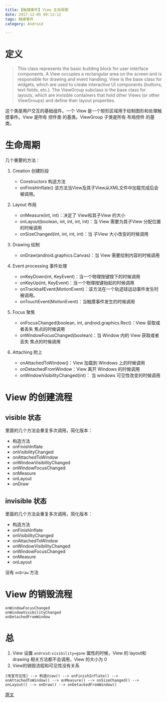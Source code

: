 ```yaml
---
title: [触摸事件] View 生命周期
date: 2017-12-05 09:13:12
tags: 触摸事件
category: Android

---
```


# 定义

>This class represents the basic building block for user interface components. A View occupies a rectangular area on the screen and is responsible for drawing and event handling. View is the base class for widgets, which are used to create interactive UI components (buttons, text fields, etc.). The ViewGroup subclass is the base class for layouts, which are invisible containers that hold other Views (or other ViewGroups) and define their layout properties.

这个类是用户交互的基础组件。一个 View 是一个矩形区域用于绘制图形和处理触摸事件。View 是所有 控件类 的基类。ViewGroup 子类是所有 布局控件 的基类。


<!--more-->


# 生命周期

几个重要的方法：

1. Creation 创建阶段

	- Constructors	构造方法
	- onFinishInflate()	该方法当View及其子View从XML文件中加载完成后会被调用。

2. Layout 布局

	- onMeasure(int, int)：决定了 View和其子View 的大小
	- onLayout(boolean, int, int, int, int)：当 View 需要为其子View 分配位置的时候调用
	- onSizeChanged(int, int, int, int)：当 子View 大小改变的时候调用

3. Drawing 绘制

	- onDraw(android.graphics.Canvas)：当 View 需要绘制内容的时候调用

4. Event processing 事件处理

	- onKeyDown(int, KeyEvent)：当一个物理按键按下的时候调用
	- onKeyUp(int, KeyEvent)：当一个物理按键抬起的时候调用
	- onTrackballEvent(MotionEvent)：该方法在一个轨迹球运动事件发生时被调用。
	- onTouchEvent(MotionEvent)：当触摸事件发生的时候调用

5. Focus 聚焦

	- onFocusChanged(boolean, int, android.graphics.Rect)：View 获取或者丢失 焦点的时候调用
	- onWindowFocusChanged(boolean)：当 Window 内的 View 获取或者丢失 焦点的时候调用

6. Attaching 附上

	- onAttachedToWindow()：View 加载到 Windows 上的时候调用
	- onDetachedFromWindow：View 离开 Windows 的时候调用
	- onWindowVisibilityChanged(int)： 当 windows 可见性改变的时候调用

# View 的创建流程

## visible 状态

里面的几个方法会重复多次调用，简化版本：

- 构造方法
- onFinishInflate
- onVisibilityChanged
- onAttachedToWindow
- onWindowVisibilityChanged
- onWindowFocusChanged
- onMeasure
- onLayout
- onDraw

## invisible 状态

里面的几个方法会重复多次调用，简化版本：

- 构造方法
- onFinishInflate
- onVisibilityChanged
- onAttachedToWindow
- onWindowVisibilityChanged
- onWindowFocusChanged
- onMeasure
- onLayout

没有 `onDraw` 方法


# View 的销毁流程

```
onWindowFocusChanged
onWindowVisibilityChanged
onDetachedFromWindow
```

# 总

1. View 设置 `android:visibility=gone` 属性的时候，View 的 layout和drawing 相关方法都不会调用，View 的大小为 0
2. View的销毁流程和可见性没有关系


```
[改变可见性] --> 构造View() --> onFinishInflate() --> onAttachedToWindow() --> onMeasure() --> onSizeChanged() --> onLayout() --> onDraw() --> onDetackedFromWindow()
```


[原文](http://www.jianshu.com/p/08e6dab7886e)

